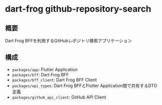 # dart-frog github-repository-search

## 概要

Dart Frog BFFを利用するGitHubレポジトリ検索アプリケーション

## 構成

- `packages/app`: Flutter Application
- `packages/bff`: Dart Frog BFF
- `packages/bff_client`: Dart Frog BFF Client
- `packages/api_types`: Dart Frog BFFとFlutter Application間で共有するDTO定義
- `packages/github_api_client`: GitHub API Client
